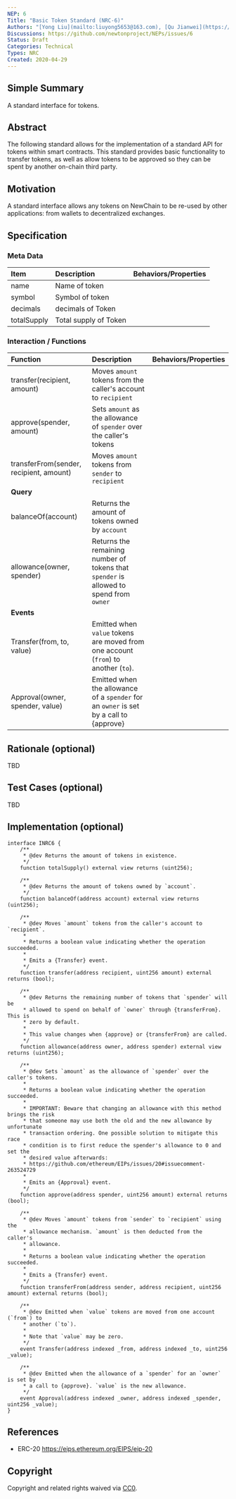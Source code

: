 ```yaml
---
NEP: 6
Title: "Basic Token Standard (NRC-6)"
Authors: "[Yong Liu](mailto:liuyong5653@163.com), [Qu Jianwei](https://github.com/i29), [LiuChao](https://github.com/LiuChaooo)"
Discussions: https://github.com/newtonproject/NEPs/issues/6
Status: Draft
Categories: Technical
Types: NRC
Created: 2020-04-29
---
```


## Simple Summary

A standard interface for tokens.

## Abstract

The following standard allows for the implementation of a standard API for tokens within smart contracts. This standard provides basic functionality to transfer tokens, as well as allow tokens to be approved so they can be spent by another on-chain third party.

## Motivation

A standard interface allows any tokens on NewChain to be re-used by other applications: from wallets to decentralized exchanges.

## Specification

### Meta Data

| Item        | Description           | Behaviors/Properties |
| :---------- | :-------------------- | :------------------- |
| name        | Name of token         |                      |
| symbol      | Symbol of token       |                      |
| decimals    | decimals of Token     |                      |
| totalSupply | Total supply of Token |                      |

### Interaction / Functions

| Function                                | Description                                                                            | Behaviors/Properties |
| :-------------------------------------- | :------------------------------------------------------------------------------------- | :------------------- |
| transfer(recipient, amount)             | Moves `amount` tokens from the caller's account to `recipient`                         |                      |
| approve(spender, amount)                | Sets `amount` as the allowance of `spender` over the caller's tokens                   |                      |
| transferFrom(sender, recipient, amount) | Moves `amount` tokens from `sender` to `recipient`                                     |                      |
| **Query**                               |
| balanceOf(account)                      | Returns the amount of tokens owned by `account`                                        |                      |
| allowance(owner, spender)               | Returns the remaining number of tokens that `spender` is allowed to spend from `owner` |                      |
| **Events**                              |
| Transfer(from, to, value)               | Emitted when `value` tokens are moved from one account (`from`) to another (`to`).     |                      |
| Approval(owner, spender, value)         | Emitted when the allowance of a `spender` for an `owner` is set by a call to {approve} |                      |

## Rationale (optional)

TBD

## Test Cases (optional)

TBD

## Implementation (optional)

```solidity
interface INRC6 {
    /**
     * @dev Returns the amount of tokens in existence.
     */
    function totalSupply() external view returns (uint256);

    /**
     * @dev Returns the amount of tokens owned by `account`.
     */
    function balanceOf(address account) external view returns (uint256);

    /**
     * @dev Moves `amount` tokens from the caller's account to `recipient`.
     *
     * Returns a boolean value indicating whether the operation succeeded.
     *
     * Emits a {Transfer} event.
     */
    function transfer(address recipient, uint256 amount) external returns (bool);

    /**
     * @dev Returns the remaining number of tokens that `spender` will be
     * allowed to spend on behalf of `owner` through {transferFrom}. This is
     * zero by default.
     *
     * This value changes when {approve} or {transferFrom} are called.
     */
    function allowance(address owner, address spender) external view returns (uint256);

    /**
     * @dev Sets `amount` as the allowance of `spender` over the caller's tokens.
     *
     * Returns a boolean value indicating whether the operation succeeded.
     *
     * IMPORTANT: Beware that changing an allowance with this method brings the risk
     * that someone may use both the old and the new allowance by unfortunate
     * transaction ordering. One possible solution to mitigate this race
     * condition is to first reduce the spender's allowance to 0 and set the
     * desired value afterwards:
     * https://github.com/ethereum/EIPs/issues/20#issuecomment-263524729
     *
     * Emits an {Approval} event.
     */
    function approve(address spender, uint256 amount) external returns (bool);

    /**
     * @dev Moves `amount` tokens from `sender` to `recipient` using the
     * allowance mechanism. `amount` is then deducted from the caller's
     * allowance.
     *
     * Returns a boolean value indicating whether the operation succeeded.
     *
     * Emits a {Transfer} event.
     */
    function transferFrom(address sender, address recipient, uint256 amount) external returns (bool);

    /**
     * @dev Emitted when `value` tokens are moved from one account (`from`) to
     * another (`to`).
     *
     * Note that `value` may be zero.
     */
    event Transfer(address indexed _from, address indexed _to, uint256 _value);

    /**
     * @dev Emitted when the allowance of a `spender` for an `owner` is set by
     * a call to {approve}. `value` is the new allowance.
     */
    event Approval(address indexed _owner, address indexed _spender, uint256 _value);
}
```

## References

- ERC-20 https://eips.ethereum.org/EIPS/eip-20

## Copyright

Copyright and related rights waived via [CC0](https://creativecommons.org/publicdomain/zero/1.0/).
